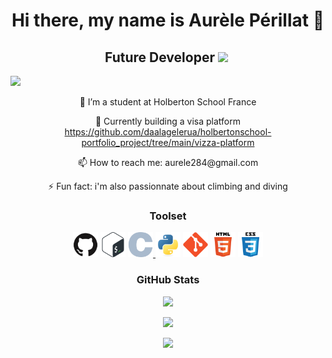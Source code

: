 <div align="center">

# Hi there, my name is Aurèle Périllat 👋

## Future Developer <img src="https://github.com/Anmol-Baranwal/Cool-GIFs-For-GitHub/assets/74038190/42077049-1939-493e-9a19-47ca5db36643" width="75">&nbsp;

</div>

![](https://komarev.com/ghpvc/?username=daalagelerua&abbreviated=true&style=flat&color=yellow)



<p align="center"> 🔭 I’m a student at Holberton School France </p>
<p align="center"> 🌱 Currently building a visa platform <a href="">https://github.com/daalagelerua/holbertonschool-portfolio_project/tree/main/vizza-platform</a></p>
<p align="center"> 📫 How to reach me: aurele284@gmail.com </p>
<p align="center"> ⚡ Fun fact: i'm also passionnate about climbing and diving </p>


<div align="center">
    
### Toolset

<a href=""><img src="https://github.com/devicons/devicon/blob/v2.13.0/icons/github/github-original.svg" width="40" height="40"/></a>
<a href=""><img src="https://github.com/devicons/devicon/blob/v2.13.0/icons/bash/bash-original.svg" width="40" height="40"/></a>
<a href=""><img src="https://github.com/devicons/devicon/blob/v2.13.0/icons/c/c-original.svg" width="40" height="40"/> </a>
<a href=""><img src="https://github.com/devicons/devicon/blob/v2.13.0/icons/python/python-original.svg" width="40" height="40"/></a>
<a href=""><img src="https://github.com/devicons/devicon/blob/v2.13.0/icons/git/git-original.svg" width="40" height="40"/></a>
<a href=""><img src="https://github.com/devicons/devicon/blob/v2.13.0/icons/html5/html5-original-wordmark.svg" width="40" height="40"/></a>
<a href=""><img src="https://github.com/devicons/devicon/blob/v2.13.0/icons/css3/css3-original-wordmark.svg" width="40" height="40"/> </a>


### GitHub Stats
<p align="center"> <img src="https://github-profile-trophy.vercel.app/?username=daalagelerua&row=3&column=4&no-bg=true"/> </p>
        
<p align="center"> <img src="https://github-readme-stats.vercel.app/api/top-langs/?username=daalagelerua&theme=merko&cache_seconds=1"  /> </p>

<p align="center"> <img src="https://github-readme-stats.vercel.app/api?username=daalagelerua&count_private=true&show_icons=true&theme=merko"/> </p>


</div>
